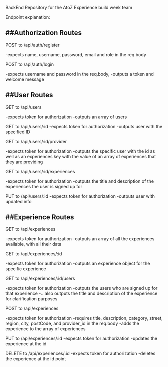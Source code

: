 BackEnd Repository for the AtoZ Experience build week team

Endpoint explanation:


##Authorization Routes
------------------------------

POST to /api/auth/register

-expects name, username, password, email and role in the req.body

POST to /api/auth/login

-expects username and password in the req.body,
-outputs a token and welcome message

##User Routes
-------------------------------

GET to /api/users

-expects token for authorization
-outputs an array of users

GET to /api/users/:id
-expects token for authorization
-outputs user with the specified ID

GET to /api/users/:id/provider

-expects token for authorization
-outputs the specific user with the id as well as an experiences key with the value of an array of experiences that they are providing

GET to /api/users/:id/experiences

-expects token for authorization
-outputs the title and description of the experiences the user is signed up for

PUT to /api/users/:id
-expects token for authorization
-outputs user with updated info


##Experience Routes
--------------------------------

GET to /api/experiences

-expects token for authorization
-outputs an array of all the experiences available, with all their data

GET to /api/experiences/:id

-expects token for authorization
-outputs an experience object for the specific experience

GET to /api/experiences/:id/users

-expects token for authorization
-outputs the users who are signed up for that experience
-...also outputs the title and description of the experience for clarification purposes

POST to /api/experiences

-expects token for authorization
-requires title, description, category, street, region, city,  postCode, and provider_id in the req.body
-adds the experience to the array of experiences

PUT to /api/experiences/:id
-expects token for authorization
-updates the experience at the id

DELETE to /api/experiences/:id
-expects token for authorization
-deletes the experience at the id point
